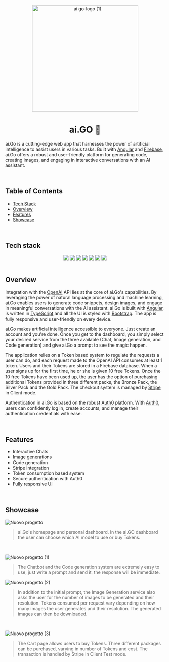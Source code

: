 <div align="center">
  <img width="335" alt="ai go-logo (1)" src="https://github.com/salvatorequagliariello/aigo-app/assets/109867120/fcf5e65d-9807-46fa-9308-7c3c00f9e201"> 
</div>
<h1 align="center">
  ai.GO 🤖
</h1>

ai.Go is a cutting-edge web app that harnesses the power of artificial intelligence to assist users in various tasks. Built with [Angular](https://angular.io/) and [Firebase](https://firebase.google.com/), ai.Go offers a robust and user-friendly platform for generating code, creating images, and engaging in interactive conversations with an AI assistant.


<br>

## Table of Contents  
-  [Tech Stack](https://github.com/salvatorequagliariello/aigo-app/blob/main/README.md#tech-stack)
-  [Overview](https://github.com/salvatorequagliariello/aigo-app/blob/main/README.md#overview)
-  [Features](https://github.com/salvatorequagliariello/aigo-app/blob/main/README.md#overview)
-  [Showcase](https://github.com/salvatorequagliariello/aigo-app/blob/main/README.md#showcase)

<br>

## Tech stack
<div align="center"> 
  <img src="https://img.shields.io/badge/TypeScript-007ACC?style=for-the-badge&logo=typescript&logoColor=white">
  <img src="https://img.shields.io/badge/Angular-DD0031?style=for-the-badge&logo=angular&logoColor=white"> 
  <img src="https://img.shields.io/badge/Bootstrap-563D7C?style=for-the-badge&logo=bootstrap&logoColor=white">
  <img src="https://img.shields.io/badge/Stripe-626CD9?style=for-the-badge&logo=Stripe&logoColor=white">
  <img src="https://img.shields.io/badge/firebase-ffca28?style=for-the-badge&logo=firebase&logoColor=black">
  <img src="https://img.shields.io/badge/Vercel-000000?style=for-the-badge&logo=vercel&logoColor=white">
  <img src="https://img.shields.io/badge/VSCode-0078D4?style=for-the-badge&logo=visual%20studio%20code&logoColor=white">
</div>
<br>

## Overview
Integration with the [OpenAI](https://openai.com/) API lies at the core of ai.Go's capabilities. By leveraging the power of natural language processing and machine learning, ai.Go enables users to generate code snippets, design images, and engage in meaningful conversations with the AI assistant. ai.Go is built with [Angular](https://angular.io/), is written in [TypeScript](https://www.typescriptlang.org/) and all the UI is styled with [Bootstrap](https://getbootstrap.com/). The app is fully responsive and user-friendly on every device.

ai.Go makes artificial intelligence accessible to everyone. Just create an account and you're done. Once you get to the dashboard, you simply select your desired service from the three available (Chat, Image generation, and Code generation) and give ai.Go a prompt to see the magic happen.

The application relies on a Token based system to regulate the requests a user can do, and each request made to the OpenAI API consumes at least 1 token. Users and their Tokens are stored in a Firebase database. When a user signs up for the first time, he or she is given 10 free Tokens. Once the 10 free Tokens have been used up, the user has the option of purchasing additional Tokens provided in three different packs, the Bronze Pack, the Silver Pack and the Gold Pack. The checkout system is managed by [Stripe](https://stripe.com/) in Client mode.

Authentication in ai.Go is based on the robust [Auth0](https://auth0.com/) platform. With [Auth0](https://auth0.com/), users can confidently log in, create accounts, and manage their authentication credentials with ease. 

<br>

## Features
- Interactive Chats
- Image generations
- Code generation
- Stripe integration
- Token consumption based system
- Secure authentication with Auth0
- Fully responsive UI

<br>

## Showcase
![Nuovo progetto](https://github.com/salvatorequagliariello/aigo-app/assets/109867120/7b90352f-da51-4af3-968a-e18404557bb7)
> ai.Go's homepage and personal dashboard. In the ai.GO dashboard the user can choose which AI model to use or buy Tokens.

<br>

![Nuovo progetto (1)](https://github.com/salvatorequagliariello/aigo-app/assets/109867120/9587114d-4692-4bdf-8083-a3b4b87a130d)
> The Chatbot and the Code generation system are extremely easy to use, just write a prompt and send it, the response will be immediate.

![Nuovo progetto (2)](https://github.com/salvatorequagliariello/aigo-app/assets/109867120/c406bd9f-a4c6-40c5-8e13-9f8f3c5511c8)
> In addition to the initial prompt, the Image Generation service also asks the user for the number of images to be generated and their resolution. Tokens consumed per request vary depending on how many images the user generates and their resolution.
> The generated images can then be downloaded.
>

<br>

![Nuovo progetto (3)](https://github.com/salvatorequagliariello/aigo-app/assets/109867120/325649bb-7ef8-4fc4-8451-997859a8403e)
> The Cart page allows users to buy Tokens. Three different packages can be purchased, varying in number of Tokens and cost. The transaction is handled by Stripe in Client Test mode.

